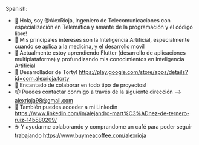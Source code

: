 Spanish:
- 👋 Hola, soy @AlexRioja, Ingeniero de Telecomunicaciones con especialización en Telemática y amante de la programación y el código libre!
- 👀 Mis principales intereses son la Inteligencia Artificial, especialmente cuando se aplica a la medicina, y el desarrollo movil
- 🌱 Actualmente estoy aprendiendo Flutter (desarrollo de aplicaciones multiplataforma) y profundizando mis conocimientos en Inteligencia Artificial
- 📱 Desarrollador de Torty! https://play.google.com/store/apps/details?id=com.alexrioja.torty
- 💞️ Encantado de colaborar en todo tipo de proyectos!
- 📫 Puedes contactar conmigo a través de la siguiente dirección -->  alexrioja98@gmail.com
- 📎 También puedes acceder a mi Linkedin https://www.linkedin.com/in/alejandro-mart%C3%ADnez-de-ternero-ruiz-14b580209/
- ☕ Y ayudarme colaborando y comprandome un café para poder seguir trabajando https://www.buymeacoffee.com/alexrioja


<!---
AlexRioja/AlexRioja is a ✨ special ✨ repository because its `README.md` (this file) appears on your GitHub profile.
You can click the Preview link to take a look at your changes.
--->
